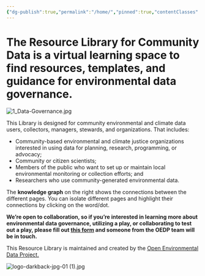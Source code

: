 ```yaml
---
{"dg-publish":true,"permalink":"/home/","pinned":true,"contentClasses":"img-grid cards","tags":["gardenEntry","gardenEntry","gardenEntry","gardenEntry","gardenEntry","gardenEntry","gardenEntry","gardenEntry","gardenEntry","gardenEntry","gardenEntry"]}
---
```


# The Resource Library for Community Data is a virtual learning space to find resources, templates, and guidance for environmental data governance. 

![1_Data-Governance.jpg](/img/user/Photos%20for%20Resource%20Library/1_Data-Governance.jpg)


This Library is designed for community environmental and climate data users, collectors, managers, stewards, and organizations. That includes:

- Community-based environmental and climate justice organizations interested in using data for planning, research, programming, or advocacy;
- Community or citizen scientists;
- Members of the public who want to set up or maintain local environmental monitoring or collection efforts; and
- Researchers who use community-generated environmental data.


The **knowledge graph** on the right shows the connections between the different pages. You can isolate different pages and highlight their connections by clicking on the word/dot. 

**We’re open to collaboration, so if you’re interested in learning more about environmental data governance, utilizing a play, or collaborating to test out a play, please fill out [this form](https://docs.google.com/forms/d/e/1FAIpQLSd2yk7rCum5FtBwtQwE9UXBAB9f8CGt0TJeextkVN57cyIGHg/viewform?usp=dialog) and someone from the OEDP team will be in touch.**

  
This Resource Library is maintained and created by the [Open Environmental Data Project.](https://www.openenvironmentaldata.org/)


![logo-darkback-jpg-01 (1).jpg](/img/user/Photos%20for%20Resource%20Library/logo-darkback-jpg-01%20(1).jpg)